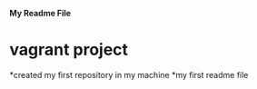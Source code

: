**My Readme File**
# vagrant project
*created my first repository in my machine
*my first readme file
